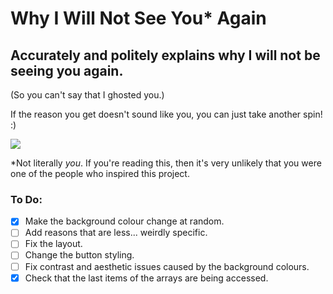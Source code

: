 # Why I Will Not See You\* Again

## Accurately and politely explains why I will not be seeing you again.

(So you can't say that I ghosted you.)

If the reason you get doesn't sound like you, you can just take another spin! :)

![](https://media.giphy.com/media/l0HlJzEt0SMAGwNO0/giphy.gif)

\*Not literally *you*. If you're reading this, then it's very unlikely that you were one of the people who inspired this project.

### To Do:
- [x] Make the background colour change at random.
- [ ] Add reasons that are less... weirdly specific.
- [ ] Fix the layout.
- [ ] Change the button styling.
- [ ] Fix contrast and aesthetic issues caused by the background colours.
- [x] Check that the last items of the arrays are being accessed.

